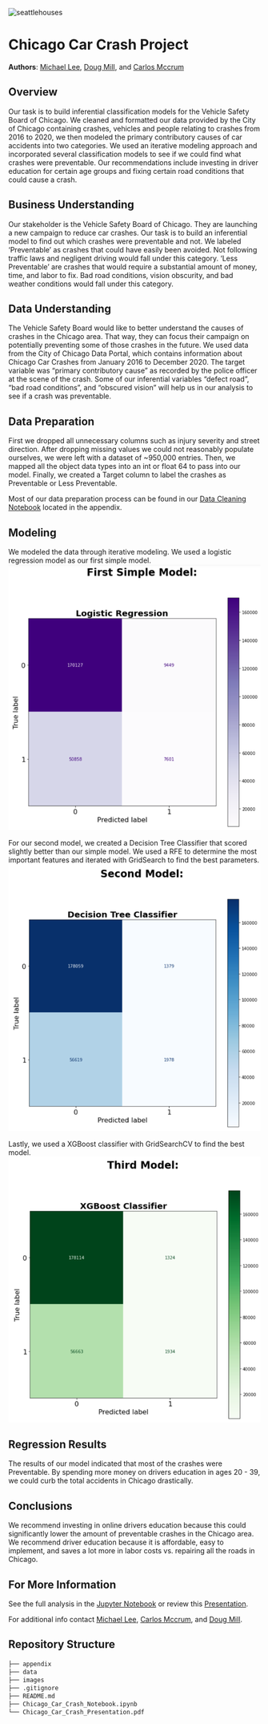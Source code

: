 ![seattlehouses](./images/seattlehouses.jpg)



# Chicago Car Crash Project

**Authors**: [Michael Lee](mailto:baekho5767@gmail.com),
             [Doug Mill](mailto:thedougmill@gmail.com), and 
             [Carlos Mccrum](mailto:carlosmccrum@gmail.com)
 
## Overview

Our task is to build inferential classification models for the Vehicle Safety Board of Chicago. We cleaned and formatted our data provided by the City of Chicago containing crashes,  vehicles and people relating to crashes from 2016 to 2020, we then modeled the primary contributory causes of car accidents into two categories. We used an iterative modeling approach and incorporated several classification models to see if we could find what crashes were preventable. Our recommendations include investing in driver education for certain age groups and fixing certain road conditions that could cause a crash. 

## Business Understanding

Our stakeholder is the Vehicle Safety Board of Chicago. They are launching a new campaign to reduce car crashes. Our task is to build an inferential model to find out  which crashes were preventable and not. We labeled ‘Preventable’ as crashes that could have easily been avoided. Not following traffic laws and negligent driving would fall under this category. ‘Less Preventable’ are crashes that would require a substantial amount of money, time, and labor to fix. Bad road conditions, vision obscurity, and bad weather conditions would fall under this category.

## Data Understanding

The Vehicle Safety Board would like to better understand the causes of crashes in the Chicago area. That way, they can focus their campaign on potentially preventing some of those crashes in the future. We used data from the City of Chicago Data Portal, which contains information about Chicago Car Crashes from January 2016 to December 2020. The target variable was “primary contributory cause” as recorded by the police officer at the scene of the crash. Some of our inferential variables “defect road”, “bad road conditions”, and “obscured vision” will help us in our analysis to see if a crash was preventable. 

## Data Preparation

First we dropped all unnecessary columns such as injury severity and street direction. After dropping missing values we could not reasonably populate ourselves, we were left with a dataset of ~950,000 entries. Then, we mapped all the object data types into an int or float 64 to pass into our model. Finally, we created a Target column to label the crashes as Preventable or Less Preventable.

Most of our data preparation process can be found in our [Data Cleaning Notebook](/appendix/Data_Cleaning.ipynb) located in the appendix.

## Modeling

We modeled the data through iterative modeling. We used a logistic regression model as our first simple model. 
![Logistic Regression Confusion Matrix](./images/readme1b.png)

For our second model, we created a Decision Tree Classifier that scored slightly better than our simple model. We used a RFE to determine the most important features and iterated with GridSearch to find the best parameters. 
![Decision Tree Confusion Matrix](./images/readme2b.png)

Lastly, we used a XGBoost classifier with GridSearchCV to find the best model.
![XGBoostClassifier Confusion Matrix](./images/readme3b.png)

## Regression Results

The results of our model indicated that most of the crashes were Preventable. By spending more money on drivers education in ages 20 - 39, we could curb the total accidents in Chicago drastically.

## Conclusions

We recommend investing in online drivers education because this could significantly lower the amount of preventable crashes in the Chicago area. We recommend driver education because it is affordable, easy to implement, and saves a lot more in labor costs vs. repairing all the roads in Chicago.

## For More Information

See the full analysis in the [Jupyter Notebook](./Final_edit_notebook.ipynb) or review this [Presentation](./KC_Real_Estate_Presentation.pdf).

For additional info contact [Michael Lee](mailto:baekho5767@gmail.com), [Carlos Mccrum](mailto:carlosmccrum@gmail.com), and [Doug Mill](mailto:thedougmill@gmail.com).

## Repository Structure

```
├── appendix
├── data
├── images
├── .gitignore
├── README.md
├── Chicago_Car_Crash_Notebook.ipynb
└── Chicago_Car_Crash_Presentation.pdf
